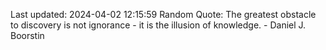 Last updated: 2024-04-02 12:15:59
Random Quote: The greatest obstacle to discovery is not ignorance - it is the illusion of knowledge. - Daniel J. Boorstin